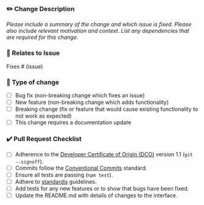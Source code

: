 ### :pencil2: Change Description

_Please include a summary of the change and which issue is fixed. Please also include relevant motivation and context. List any dependencies that are required for this change._

### :link: Relates to Issue

Fixes # (issue)

### :triangular_flag_on_post: Type of change

- [ ] Bug fix (non-breaking change which fixes an issue)
- [ ] New feature (non-breaking change which adds functionality)
- [ ] Breaking change (fix or feature that would cause existing functionality to not work as expected)
- [ ] This change requires a documentation update

### :heavy_check_mark: Pull Request Checklist

- [ ] Adherence to the  [Developer Certificate of Origin (DCO)](https://developercertificate.org/) version 1.1 (`git --signoff`).
- [ ] Commits follow the [Conventional Commits](https://www.conventionalcommits.org/en/v1.0.0/) standard.
- [ ] Ensure all tests are passing (`npm test`).
- [ ] Adhere to [standardjs](http://standardjs.com) guidelines.
- [ ] Add tests for any new features or to show that bugs have been fixed.
- [ ] Update the README.md with details of changes to the interface.